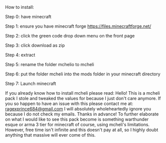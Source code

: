How to install:


Step 0: have minecraft


Step 1: ensure you have minecraft forge https://files.minecraftforge.net/ 


Step 2: click the green code drop down menu on the front page


Step 3: click download as zip


Step 4: extract


Step 5: rename the folder mchelio to mcheli


Step 6: put the folder mcheli into the mods folder in your minecraft directory


Step 7: Launch minecraft




If you already know how to install mcheli please read:
Hello! This is a mcheli pack I stole and tweaked the values for because I just don't care anymore.
If you so happen to have an issue with this please contact me at: ragexprince684@gmail.com
I will absolutely wholeheartedly ignore you because I do not check my emails. Thanks in advance!
To further elaborate on what I would like to see this pack become is something warthunder esque or arma 3 tier for minecraft of course, using mcheli's limitations.
However, free time isn't infinite and this doesn't pay at all, so I highly doubt anything that massive will ever come of this.
